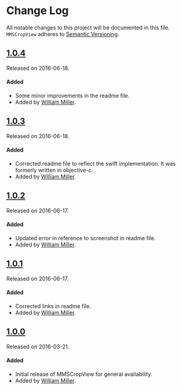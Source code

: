 # Change Log
All notable changes to this project will be documented in this file.
`MMSCropView` adheres to [Semantic Versioning](http://semver.org/).

## [1.0.4](https://github.com/miller-ms/MMSCropView/releases/tag/1.0.4)
Released on 2016-06-18. 

#### Added
- Some minor improvements in the readme file.
- Added by [William Miller](https://github.com/miller-ms).

## [1.0.3](https://github.com/miller-ms/MMSCropView/releases/tag/1.0.3)
Released on 2016-06-18. 

#### Added
- Corrected readme file to reflect the swift implementation. It was formerly written in objective-c.
- Added by [William Miller](https://github.com/miller-ms).

## [1.0.2](https://github.com/miller-ms/MMSCropView/releases/tag/1.0.2)
Released on 2016-06-17. 

#### Added
- Updated error in reference to screenshot in readme file.
- Added by [William Miller](https://github.com/miller-ms).

## [1.0.1](https://github.com/miller-ms/MMSCropView/releases/tag/1.0.1)
Released on 2016-06-17. 

#### Added
- Corrected links in readme file.
- Added by [William Miller](https://github.com/miller-ms).

## [1.0.0](https://github.com/miller-ms/MMSCropView/releases/tag/1.0.0)
Released on 2016-03-21. 

#### Added
- Initial release of MMSCropView for general availability.
- Added by [William Miller](https://github.com/miller-ms).
